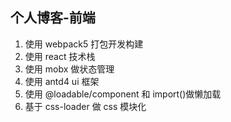 ## 个人博客-前端

1. 使用 webpack5 打包开发构建
2. 使用 react 技术栈
3. 使用 mobx 做状态管理
4. 使用 antd4 ui 框架
5. 使用 @loadable/component 和 import()做懒加载
6. 基于 css-loader 做 css 模块化
